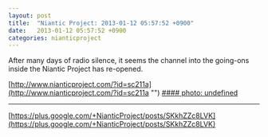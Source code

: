 ```yaml
---
layout: post
title:  "Niantic Project: 2013-01-12 05:57:52 +0900"
date:   2013-01-12 05:57:52 +0900
categories: nianticproject
---
```

After many days of radio silence, it seems the channel into the going-ons inside the Niantic Project has re-opened.

[http://www.nianticproject.com/?id=sc211a](http://www.nianticproject.com/?id=sc211a "")
[#### photo: undefined](https://lh3.googleusercontent.com/-D4oTbROKEYY/UPB8rKH-veI/AAAAAAAAc8k/5lPR2Yb0PIE/w1200-h1510/restless.jpg "")
- - -
[https://plus.google.com/+NianticProject/posts/SKkhZZc8LVK](https://plus.google.com/+NianticProject/posts/SKkhZZc8LVK)
